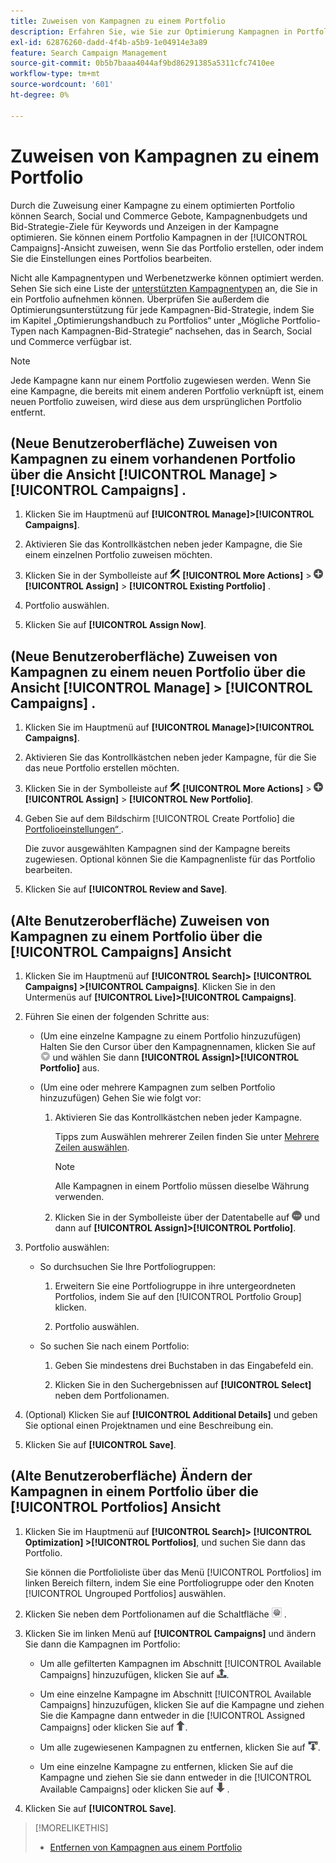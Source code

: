 ```yaml
---
title: Zuweisen von Kampagnen zu einem Portfolio
description: Erfahren Sie, wie Sie zur Optimierung Kampagnen in Portfolios aufnehmen.
exl-id: 62876260-dadd-4f4b-a5b9-1e04914e3a89
feature: Search Campaign Management
source-git-commit: 0b5b7baaa4044af9bd86291385a5311cfc7410ee
workflow-type: tm+mt
source-wordcount: '601'
ht-degree: 0%

---
```


# Zuweisen von Kampagnen zu einem Portfolio

Durch die Zuweisung einer Kampagne zu einem optimierten Portfolio können Search, Social und Commerce Gebote, Kampagnenbudgets und Bid-Strategie-Ziele für Keywords und Anzeigen in der Kampagne optimieren. Sie können einem Portfolio Kampagnen in der [!UICONTROL Campaigns]-Ansicht zuweisen, wenn Sie das Portfolio erstellen, oder indem Sie die Einstellungen eines Portfolios bearbeiten.

Nicht alle Kampagnentypen und Werbenetzwerke können optimiert werden. Sehen Sie sich eine Liste der [unterstützten Kampagnentypen](/help/search-social-commerce/introduction/supported-inventory.md) an, die Sie in ein Portfolio aufnehmen können. Überprüfen Sie außerdem die Optimierungsunterstützung für jede Kampagnen-Bid-Strategie, indem Sie im Kapitel „Optimierungshandbuch zu Portfolios“ unter „Mögliche Portfolio-Typen nach Kampagnen-Bid-Strategie“ nachsehen, das in Search, Social und Commerce verfügbar ist.<!-- verify convention for referencing Optimization Guide here -->

>[!NOTE]
>
>Jede Kampagne kann nur einem Portfolio zugewiesen werden. Wenn Sie eine Kampagne, die bereits mit einem anderen Portfolio verknüpft ist, einem neuen Portfolio zuweisen, wird diese aus dem ursprünglichen Portfolio entfernt.

## (Neue Benutzeroberfläche) Zuweisen von Kampagnen zu einem vorhandenen Portfolio über die Ansicht [!UICONTROL Manage] > [!UICONTROL Campaigns] .

1. Klicken Sie im Hauptmenü auf **[!UICONTROL Manage]>[!UICONTROL Campaigns]**.

1. Aktivieren Sie das Kontrollkästchen neben jeder Kampagne, die Sie einem einzelnen Portfolio zuweisen möchten.

1. Klicken Sie in der Symbolleiste auf ![Mehr Aktionen](/help/search-social-commerce/assets/more-actions.png "Mehr Aktionen") **[!UICONTROL More Actions]** > ![Zuweisen](/help/search-social-commerce/assets/assign.png "Zuweisen") **[!UICONTROL Assign]** > **[!UICONTROL Existing Portfolio]** .

1. Portfolio auswählen.

1. Klicken Sie auf **[!UICONTROL Assign Now]**.

## (Neue Benutzeroberfläche) Zuweisen von Kampagnen zu einem neuen Portfolio über die Ansicht [!UICONTROL Manage] > [!UICONTROL Campaigns] .

1. Klicken Sie im Hauptmenü auf **[!UICONTROL Manage]>[!UICONTROL Campaigns]**.

1. Aktivieren Sie das Kontrollkästchen neben jeder Kampagne, für die Sie das neue Portfolio erstellen möchten.

1. Klicken Sie in der Symbolleiste auf ![Mehr Aktionen](/help/search-social-commerce/assets/more-actions.png "Mehr Aktionen") **[!UICONTROL More Actions]** > ![Zuweisen](/help/search-social-commerce/assets/assign.png "Zuweisen") **[!UICONTROL Assign]** > **[!UICONTROL New Portfolio]**.

1. Geben Sie auf dem Bildschirm [!UICONTROL Create Portfolio] die [Portfolioeinstellungen“ ](/help/search-social-commerce/beta-ui/manage/portfolios/portfolio-settings.md).

   Die zuvor ausgewählten Kampagnen sind der Kampagne bereits zugewiesen. Optional können Sie die Kampagnenliste für das Portfolio bearbeiten.

1. Klicken Sie auf **[!UICONTROL Review and Save]**.

## (Alte Benutzeroberfläche) Zuweisen von Kampagnen zu einem Portfolio über die [!UICONTROL Campaigns] Ansicht

1. Klicken Sie im Hauptmenü auf **[!UICONTROL Search]> [!UICONTROL Campaigns] >[!UICONTROL Campaigns]**. Klicken Sie in den Untermenüs auf **[!UICONTROL Live]>[!UICONTROL Campaigns]**.

1. Führen Sie einen der folgenden Schritte aus:

   * (Um eine einzelne Kampagne zu einem Portfolio hinzuzufügen) Halten Sie den Cursor über den Kampagnennamen, klicken Sie auf ![Menüschaltfläche](/help/search-social-commerce/assets/arrow-dropdown-menu.png "Menüschaltfläche") und wählen Sie dann **[!UICONTROL Assign]>[!UICONTROL Portfolio]** aus.

   * (Um eine oder mehrere Kampagnen zum selben Portfolio hinzuzufügen) Gehen Sie wie folgt vor:

      1. Aktivieren Sie das Kontrollkästchen neben jeder Kampagne.

         Tipps zum Auswählen mehrerer Zeilen finden Sie unter [Mehrere Zeilen auswählen](/help/search-social-commerce/common-tasks/navigation-editing-selection/multiple-rows-select.md).

         >[!NOTE]
         >
         >Alle Kampagnen in einem Portfolio müssen dieselbe Währung verwenden.

      1. Klicken Sie in der Symbolleiste über der Datentabelle auf ![Mehr](/help/search-social-commerce/assets/more.png "Mehr") und dann auf **[!UICONTROL Assign]>[!UICONTROL Portfolio]**.

1. Portfolio auswählen:

   * So durchsuchen Sie Ihre Portfoliogruppen:

      1. Erweitern Sie eine Portfoliogruppe in ihre untergeordneten Portfolios, indem Sie auf den [!UICONTROL Portfolio Group] klicken.

      1. Portfolio auswählen.

   * So suchen Sie nach einem Portfolio:

      1. Geben Sie mindestens drei Buchstaben in das Eingabefeld ein.

      1. Klicken Sie in den Suchergebnissen auf **[!UICONTROL Select]** neben dem Portfolionamen.

1. (Optional) Klicken Sie auf **[!UICONTROL Additional Details]** und geben Sie optional einen Projektnamen und eine Beschreibung ein.

1. Klicken Sie auf **[!UICONTROL Save]**.

## (Alte Benutzeroberfläche) Ändern der Kampagnen in einem Portfolio über die [!UICONTROL Portfolios] Ansicht

1. Klicken Sie im Hauptmenü auf **[!UICONTROL Search]> [!UICONTROL Optimization] >[!UICONTROL Portfolios]**, und suchen Sie dann das Portfolio.

   Sie können die Portfolioliste über das Menü [!UICONTROL Portfolios] im linken Bereich filtern, indem Sie eine Portfoliogruppe oder den Knoten [!UICONTROL Ungrouped Portfolios] auswählen.

1. Klicken Sie neben dem Portfolionamen auf die Schaltfläche ![Einstellungen anzeigen/bearbeiten](/help/search-social-commerce/assets/settings.png "Einstellungen anzeigen/bearbeiten") .

1. Klicken Sie im linken Menü auf **[!UICONTROL Campaigns]** und ändern Sie dann die Kampagnen im Portfolio:

   * Um alle gefilterten Kampagnen im Abschnitt [!UICONTROL Available Campaigns] hinzuzufügen, klicken Sie auf ![Alle Kampagnen dem Portfolio zuweisen](/help/search-social-commerce/assets/arrow-assign-all.png "Alle Kampagnen dem Portfolio zuweisen").

   * Um eine einzelne Kampagne im Abschnitt [!UICONTROL Available Campaigns] hinzuzufügen, klicken Sie auf die Kampagne und ziehen Sie die Kampagne dann entweder in die [!UICONTROL Assigned Campaigns] oder klicken Sie auf ![Kampagne einem Portfolio zuweisen](/help/search-social-commerce/assets/arrow-assign.png "Kampagne einem Portfolio zuweisen").

   * Um alle zugewiesenen Kampagnen zu entfernen, klicken Sie auf ![Alle Kampagnen aus Portfolio entfernen](/help/search-social-commerce/assets/arrow-remove-all.png "Alle Kampagnen aus Portfolio entfernen").

   * Um eine einzelne Kampagne zu entfernen, klicken Sie auf die Kampagne und ziehen Sie sie dann entweder in die [!UICONTROL Available Campaigns] oder klicken Sie auf ![Kampagne aus Portfolio entfernen](/help/search-social-commerce/assets/arrow-remove.png "Kampagne aus Portfolio entfernen") .

1. Klicken Sie auf **[!UICONTROL Save]**.

>[!MORELIKETHIS]
>
>* [Entfernen von Kampagnen aus einem Portfolio](/help/search-social-commerce/campaign-management/campaign-remove-from-portfolio.md)
